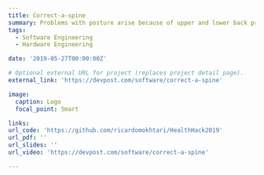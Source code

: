 ```yaml
---
title: Correct-a-spine
summary: Problems with posture arise because of upper and lower back problems, but the current technologies only focus on one of these, and so we decided to use an accelerometer and flex sensor to measure both of these to prevent both kinds of back pain with a single device. The results are shows in an iOS application which is sent the data via Bluetooth.
tags:
  - Software Engineering
  - Hardware Engineering

date: '2019-05-27T00:00:00Z'

# Optional external URL for project (replaces project detail page).
external_link: 'https://devpost.com/software/correct-a-spine'

image:
  caption: Logo
  focal_point: Smart

links:
url_code: 'https://github.com/ricardomokhtari/HealthHack2019'
url_pdf: ''
url_slides: ''
url_video: 'https://devpost.com/software/correct-a-spine'

---
```

